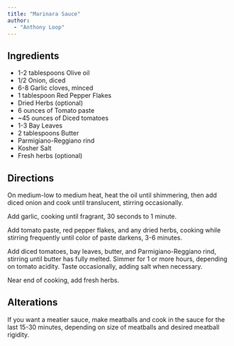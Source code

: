 ```yaml
---
title: "Marinara Sauce"
author:
  - "Anthony Loop"
---
```


## Ingredients

- 1-2 tablespoons Olive oil
- 1/2 Onion, diced
- 6-8 Garlic cloves, minced
- 1 tablespoon Red Pepper Flakes
- Dried Herbs (optional)
- 6 ounces of Tomato paste
- ~45 ounces of Diced tomatoes
- 1-3 Bay Leaves
- 2 tablespoons Butter
- Parmigiano-Reggiano rind
- Kosher Salt
- Fresh herbs (optional)

## Directions

On medium-low to medium heat, heat the oil until shimmering, then add diced onion and cook until translucent, stirring occasionally.

Add garlic, cooking until fragrant, 30 seconds to 1 minute.

Add tomato paste, red pepper flakes, and any dried herbs, cooking while stirring frequently until color of paste darkens, 3-6 minutes.

Add diced tomatoes, bay leaves, butter, and Parmigiano-Reggiano rind, stirring until butter has fully melted. Simmer for 1 or more hours, depending on tomato acidity. Taste occasionally, adding salt when necessary.

Near end of cooking, add fresh herbs.

## Alterations

If you want a meatier sauce, make meatballs and cook in the sauce for the last 15-30 minutes, depending on size of meatballs and desired meatball rigidity.
